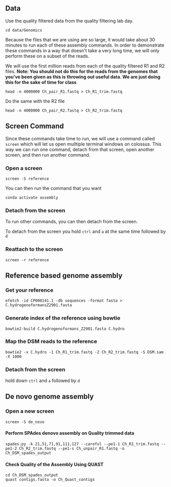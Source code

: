 ## Data
Use the quality filtered data from the quality filtering lab day.

```{BASH}
cd data/Genomics
```

Because the files that we are using are so large, it would take about 30 minutes to run each of these assembly commands.  In order to demonstrate these commands in a way that doesn't take a very long time, we will only perform these on a subset of the reads.

We will use the first million reads from each of the quality filtered R1 and R2 files.  **Note: You should not do this for the reads from the genomes that you've been given as this is throwing out useful data.  We are just doing this for the sake of time for class**

```{BASH}
head -n 4000000 Ch_pair_R1.fastq > Ch_R1_trim.fastq
```
Do the same with the R2 file
```{BASH}
head -n 4000000 Ch_pair_R2.fastq > Ch_R2_trim.fastq
```

## Screen Command
Since these commands take time to run, we will use a command called `screen` which will let us open mulltiple terminal windows on colossus.  This way we can run one command, detach from that screen, open another screen, and then run another command.

### Open a screen
```{BASH}
screen -S reference
```
You can then run the command that you want

```{BASH}
conda activate assembly
```
### Detach from the screen
To run other commands, you can then detach from the screen.

To detach from the screen you hold `ctrl` and `a` at the same time followed by `d`  

### Reattach to the screen
```{BASH}
screen -r reference
```

## Reference based genome assembly

### Get your reference
```{BASH}
efetch -id CP000141.1 -db sequences -format fasta > C.hydrogenoformansZ2901.fasta
```

### Generate index of the reference using bowtie
```{BASH}
bowtie2-build C.hydrogenoformans_Z2901.fasta C.hydro
```

### Map the DSM reads to the reference
```{BASH}
bowtie2 -x C.hydro -1 Ch_R1_trim.fastq -2 Ch_R2_trim.fastq -S DSM.sam -X 1000
```

### Detach from the screen
hold down `ctrl` and `a` followed by `d`

## De novo genome assembly

### Open a new screen
```{BASH}
screen -S de_novo
```

#### Perform SPAdes denovo assembly on Quality trimmed data
```{BASH}
spades.py -k 21,51,71,91,111,127 --careful --pe1-1 Ch_R1_trim.fastq --pe1-2 Ch_R2_trim.fastq --pe1-s Ch_unpair_R1.fastq -o Ch_DSM_spades_output
```

#### Check Quality of the Assembly Using QUAST
```{BASH}
cd Ch_DSM_spades_output
quast contigs.fasta -o Ch_Quast_contigs
```

